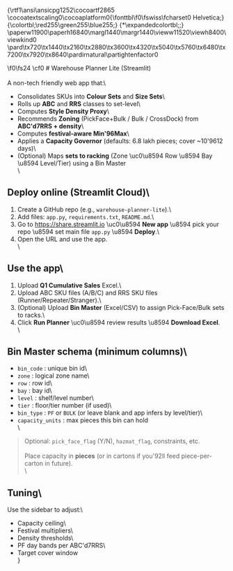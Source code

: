 {\rtf1\ansi\ansicpg1252\cocoartf2865
\cocoatextscaling0\cocoaplatform0{\fonttbl\f0\fswiss\fcharset0 Helvetica;}
{\colortbl;\red255\green255\blue255;}
{\*\expandedcolortbl;;}
\paperw11900\paperh16840\margl1440\margr1440\vieww11520\viewh8400\viewkind0
\pard\tx720\tx1440\tx2160\tx2880\tx3600\tx4320\tx5040\tx5760\tx6480\tx7200\tx7920\tx8640\pardirnatural\partightenfactor0

\f0\fs24 \cf0 # Warehouse Planner Lite (Streamlit)\
\
A non-tech friendly web app that:\
- Consolidates SKUs into **Colour Sets** and **Size Sets**\
- Rolls up **ABC** and **RRS** classes to set-level\
- Computes **Style Density Proxy**\
- Recommends **Zoning** (PickFace+Bulk / Bulk / CrossDock) from **ABC\'d7RRS + density**\
- Computes **festival-aware Min\'96Max**\
- Applies a **Capacity Governor** (defaults: 6.8 lakh pieces; cover ~10\'9612 days)\
- (Optional) Maps **sets to racking** (Zone \uc0\u8594  Row \u8594  Bay \u8594  Level/Tier) using a Bin Master\
\
## Deploy online (Streamlit Cloud)\
1. Create a GitHub repo (e.g., `warehouse-planner-lite`).\
2. Add files: `app.py`, `requirements.txt`, `README.md`.\
3. Go to https://share.streamlit.io \uc0\u8594  **New app** \u8594  pick your repo \u8594  set main file `app.py` \u8594  **Deploy**.\
4. Open the URL and use the app.\
\
## Use the app\
1. Upload **Q1 Cumulative Sales** Excel.\
2. Upload ABC SKU files (A/B/C) and RRS SKU files (Runner/Repeater/Stranger).\
3. (Optional) Upload **Bin Master** (Excel/CSV) to assign Pick-Face/Bulk sets to racks.\
4. Click **Run Planner** \uc0\u8594  review results \u8594  **Download Excel**.\
\
## Bin Master schema (minimum columns)\
- `bin_code` : unique bin id\
- `zone` : logical zone name\
- `row` : row id\
- `bay` : bay id\
- `level` : shelf/level number\
- `tier` : floor/tier number (if used)\
- `bin_type` : `PF` or `BULK` (or leave blank and app infers by level/tier)\
- `capacity_units` : max pieces this bin can hold\
\
> Optional: `pick_face_flag` (Y/N), `hazmat_flag`, constraints, etc.\
\
Place capacity in **pieces** (or in cartons if you\'92ll feed piece-per-carton in future).\
\
## Tuning\
Use the sidebar to adjust:\
- Capacity ceiling\
- Festival multipliers\
- Density thresholds\
- PF day bands per ABC\'d7RRS\
- Target cover window\
}